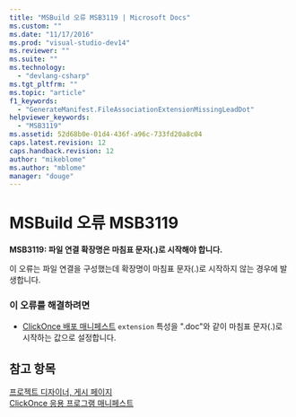 ```yaml
---
title: "MSBuild 오류 MSB3119 | Microsoft Docs"
ms.custom: ""
ms.date: "11/17/2016"
ms.prod: "visual-studio-dev14"
ms.reviewer: ""
ms.suite: ""
ms.technology: 
  - "devlang-csharp"
ms.tgt_pltfrm: ""
ms.topic: "article"
f1_keywords: 
  - "GenerateManifest.FileAssociationExtensionMissingLeadDot"
helpviewer_keywords: 
  - "MSB3119"
ms.assetid: 52d68b0e-01d4-436f-a96c-733fd20a8c04
caps.latest.revision: 12
caps.handback.revision: 12
author: "mikeblome"
ms.author: "mblome"
manager: "douge"
---
```

# MSBuild 오류 MSB3119
**MSB3119: 파일 연결 확장명은 마침표 문자\(.\)로 시작해야 합니다.**  
  
 이 오류는 파일 연결을 구성했는데 확장명이 마침표 문자\(.\)로 시작하지 않는 경우에 발생합니다.  
  
### 이 오류를 해결하려면  
  
-   [ClickOnce 배포 매니페스트](../Topic/ClickOnce%20Deployment%20Manifest.md) `extension` 특성을 ".doc"와 같이 마침표 문자\(.\)로 시작하는 값으로 설정합니다.  
  
## 참고 항목  
 [프로젝트 디자이너, 게시 페이지](../Topic/Publish%20Page,%20Project%20Designer.md)   
 [ClickOnce 응용 프로그램 매니페스트](../Topic/ClickOnce%20Application%20Manifest.md)